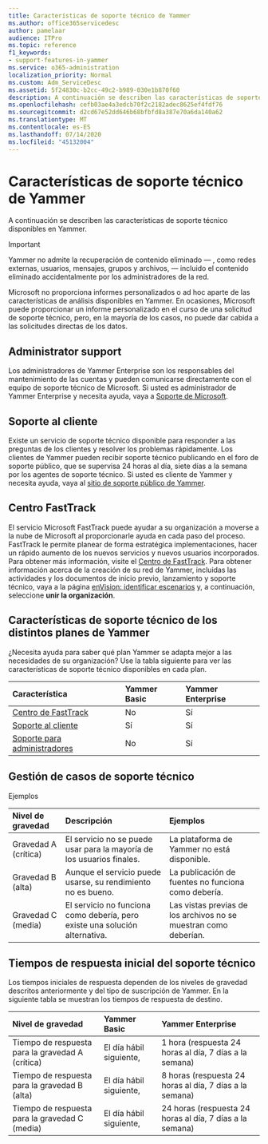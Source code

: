 ```yaml
---
title: Características de soporte técnico de Yammer
ms.author: office365servicedesc
author: pamelaar
audience: ITPro
ms.topic: reference
f1_keywords:
- support-features-in-yammer
ms.service: o365-administration
localization_priority: Normal
ms.custom: Adm_ServiceDesc
ms.assetid: 5f24830c-b2cc-49c2-b989-030e1b870f60
description: A continuación se describen las características de soporte técnico disponibles en Yammer.
ms.openlocfilehash: cefb03ae4a3edcb70f2c2182adec8625ef4fdf76
ms.sourcegitcommit: d2cd67e52dd646b68bfbfd8a387e70a6da140a62
ms.translationtype: MT
ms.contentlocale: es-ES
ms.lasthandoff: 07/14/2020
ms.locfileid: "45132004"
---
```

# <a name="support-features-in-yammer"></a>Características de soporte técnico de Yammer

A continuación se describen las características de soporte técnico disponibles en Yammer.
  
> [!IMPORTANT]
> Yammer no admite la recuperación de contenido eliminado &mdash; , como redes externas, usuarios, mensajes, grupos y archivos, &mdash; incluido el contenido eliminado accidentalmente por los administradores de la red.
>
> Microsoft no proporciona informes personalizados o ad hoc aparte de las características de análisis disponibles en Yammer. En ocasiones, Microsoft puede proporcionar un informe personalizado en el curso de una solicitud de soporte técnico, pero, en la mayoría de los casos, no puede dar cabida a las solicitudes directas de los datos.

## <a name="administrator-support"></a>Administrator support

Los administradores de Yammer Enterprise son los responsables del mantenimiento de las cuentas y pueden comunicarse directamente con el equipo de soporte técnico de Microsoft. Si usted es administrador de Yammer Enterprise y necesita ayuda, vaya a [Soporte de Microsoft](https://go.microsoft.com/fwlink/p/?LinkId=330922).

## <a name="customer-support"></a>Soporte al cliente

Existe un servicio de soporte técnico disponible para responder a las preguntas de los clientes y resolver los problemas rápidamente. Los clientes de Yammer pueden recibir soporte técnico publicando en el foro de soporte público, que se supervisa 24 horas al día, siete días a la semana por los agentes de soporte técnico. Si usted es cliente de Yammer y necesita ayuda, vaya al [sitio de soporte público de Yammer](https://go.microsoft.com/fwlink/p/?LinkId=330921).
   
## <a name="fasttrack-center"></a>Centro FastTrack

El servicio Microsoft FastTrack puede ayudar a su organización a moverse a la nube de Microsoft al proporcionarle ayuda en cada paso del proceso. FastTrack le permite planear de forma estratégica implementaciones, hacer un rápido aumento de los nuevos servicios y nuevos usuarios incorporados. Para obtener más información, visite el [Centro de FastTrack](https://go.microsoft.com/fwlink/?LinkID=518597&amp;clcid=0x409). Para obtener información acerca de la creación de su red de Yammer, incluidas las actividades y los documentos de inicio previo, lanzamiento y soporte técnico, vaya a la página [enVision: identificar escenarios](https://fasttrack.microsoft.com/office/envision/identify-scenarios) y, a continuación, seleccione **unir la organización**.

## <a name="support-features-across-yammer-plans"></a>Características de soporte técnico de los distintos planes de Yammer

¿Necesita ayuda para saber qué plan Yammer se adapta mejor a las necesidades de su organización? Use la tabla siguiente para ver las características de soporte técnico disponibles en cada plan.
  
|**Característica**|**Yammer Basic**|**Yammer Enterprise**|
|:-----|:-----|:-----|
|[Centro de FastTrack](https://go.microsoft.com/fwlink/?LinkID=518597&amp;clcid=0x409) <br/> |No  <br/> |Sí  <br/> |
|[Soporte al cliente](support-features-in-yammer.md#customer-support) <br/> |Sí  <br/> |Sí  <br/> |
|[Soporte para administradores](support-features-in-yammer.md#administrator-support) <br/> |No  <br/> |Sí  <br/> |
 
## <a name="technical-support-case-handling"></a>Gestión de casos de soporte técnico

Ejemplos 
  
|**Nivel de gravedad**|**Descripción**|**Ejemplos**|
|:-----|:-----|:-----|
|Gravedad A (crítica)  <br/> |El servicio no se puede usar para la mayoría de los usuarios finales.  <br/> |La plataforma de Yammer no está disponible.  <br/> |
|Gravedad B (alta)  <br/> |Aunque el servicio puede usarse, su rendimiento no es bueno.  <br/> |La publicación de fuentes no funciona como debería.  <br/> |
|Gravedad C (media)  <br/> |El servicio no funciona como debería, pero existe una solución alternativa.  <br/> |Las vistas previas de los archivos no se muestran como deberían.  <br/> |

## <a name="technical-support-initial-response-times"></a>Tiempos de respuesta inicial del soporte técnico

Los tiempos iniciales de respuesta dependen de los niveles de gravedad descritos anteriormente y del tipo de suscripción de Yammer. En la siguiente tabla se muestran los tiempos de respuesta de destino.
  
|**Nivel de gravedad**|**Yammer Basic**|**Yammer Enterprise**|
|:-----|:-----|:-----|
|Tiempo de respuesta para la gravedad A (crítica)  <br/> |El día hábil siguiente,  <br/> |1 hora (respuesta 24 horas al día, 7 días a la semana)  <br/> |
|Tiempo de respuesta para la gravedad B (alta)  <br/> |El día hábil siguiente,  <br/> |8 horas (respuesta 24 horas al día, 7 días a la semana)  <br/> |
|Tiempo de respuesta para la gravedad C (media)  <br/> |El día hábil siguiente,  <br/> |24 horas (respuesta 24 horas al día, 7 días a la semana)  <br/> |
